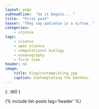 ```yaml
---
layout: page
subheadline:  "So it begins... "
title:  "First post"
teaser: "They say patience is a virtue. "
categories:
    - science
tags:
    - science
    - open science
    - computational biology
    - oceanography
    - first time
header: no
image:
    title: blog/contemplating.jpg
    caption: Contemplating the benthos.
---
```

{: .t60 }

{% include list-posts tag='header' %}
